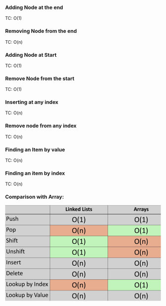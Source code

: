 ### Adding Node at the end 
TC: O(1)

### Removing Node from the end
TC: O(n)

### Adding Node at Start
TC: O(1)

### Remove Node from the start
TC: O(1)

### Inserting at any index 
TC: O(n)

### Remove node from any index
TC: O(n)

### Finding an Item by value
TC: O(n)

### Finding an item by index
TC: O(n)

### Comparison with Array:
![alt text](image-2.png)